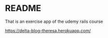 # README

That is an exercise app of the udemy rails course

https://delta-blog-theresa.herokuapp.com/
